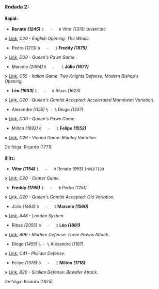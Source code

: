 ### Rodada 2:

#### Rapid:

* **Renato *(1245)*** `1   -   0`  Vitor *(1310)* `INVERTIDO`

**>** [Link](https://www.lichess.org/uoeqKY9M), *C20 - English Opening: The Whale*.
* Pedro *(1213)* `0   -   1` **Freddy *(1875)***

**>** [Link](https://www.lichess.org/7lTkPhIV), *D00 - Queen's Pawn Game*.
* Marcelo *(2094)* `0   -   1` **Júlio *(1677)***

**>** [Link](https://www.lichess.org/t9BXx170), *C55 - Italian Game: Two Knights Defense, Modern Bishop's Opening*.
* **Léo *(1933)*** `1   -   0`  Ribas *(1623)*

**>** [Link](https://www.lichess.org/MpK0U206), *D20 - Queen's Gambit Accepted: Accelerated Mannheim Variation*.
* Alexandre *(1155)* `½ - ½` Diogo *(1237)*

**>** [Link](https://www.lichess.org/H9GhqhfH), *D00 - Queen's Pawn Game*.
* Milton *(1892)* `0   -   1` **Felipe *(1552)***

**>** [Link](https://www.lichess.org/dVbOLTNR), *C26 - Vienna Game: Stanley Variation*.

De folga: Ricardo (1771)

#### Blitz:

* **Vitor *(1154)*** `1   -   0`  Renato *(953)* `INVERTIDO`

**>** [Link](https://www.lichess.org/8D1HswlL), *C20 - Center Game*.
* **Freddy *(1795)*** `1   -   0`  Pedro *(1251)*

**>** [Link](https://www.lichess.org/3GCiQUZb), *D20 - Queen's Gambit Accepted: Old Variation*.
* Júlio *(1464)* `0   -   1` **Marcelo *(1560)***

**>** [Link](https://www.lichess.org/bLg3vsmi), *A48 - London System*.
* Ribas *(2055)* `0   -   1` **Léo *(1861)***

**>** [Link](https://www.lichess.org/2aruQaIu), *B06 - Modern Defense: Three Pawns Attack*.
* Diogo *(1455)* `½ - ½` Alexandre *(1197)*

**>** [Link](https://www.lichess.org/JLLAkhLx), *C41 - Philidor Defense*.
* Felipe *(1378)* `0   -   1` **Milton *(1718)***

**>** [Link](https://www.lichess.org/DJGNYvmh), *B20 - Sicilian Defense: Bowdler Attack*.

De folga: Ricardo (1625)


